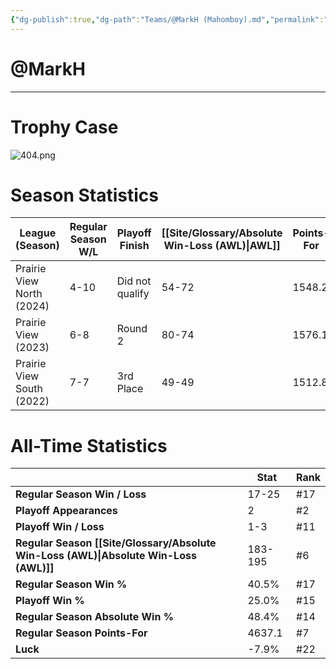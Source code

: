 ```yaml
---
{"dg-publish":true,"dg-path":"Teams/@MarkH (Mahomboy).md","permalink":"/teams/mark-h-mahomboy/"}
---
```


# @MarkH
--- 
# Trophy Case
![404.png](/img/user/z_Assets/img/404.png)
# Season Statistics
| **League (Season)** | **Regular Season W/L** | **Playoff Finish** | **[[Site/Glossary/Absolute Win-Loss (AWL)\|AWL]]** | **Points-For** |
| ------------------- | ---------------------- | ------------------ | ------------------------------------ | -------------- |
| Prairie View North (2024) | 4-10 | Did not qualify | 54-72 | 1548.2 |
| Prairie View (2023) | 6-8 | Round 2 | 80-74 | 1576.1 |
| Prairie View South (2022) | 7-7 | 3rd Place | 49-49 | 1512.8 |
# All-Time Statistics
|                                                | **Stat** | **Rank** |
| ---------------------------------------------- | -------- | -------- |
| **Regular Season Win / Loss**                  | 17-25 | #17 |
| **Playoff Appearances**                        | 2 | #2 |
| **Playoff Win / Loss**                         | 1-3 | #11 |
| **Regular Season [[Site/Glossary/Absolute Win-Loss (AWL)\|Absolute Win-Loss (AWL)]]** | 183-195 | #6 |
| **Regular Season Win %**                       | 40.5% | #17 |
| **Playoff Win %**                              | 25.0% | #15 |
| **Regular Season Absolute Win %**              | 48.4% | #14 |
| **Regular Season Points-For**                  | 4637.1 | #7 |
| **Luck**                                       | -7.9% | #22 |